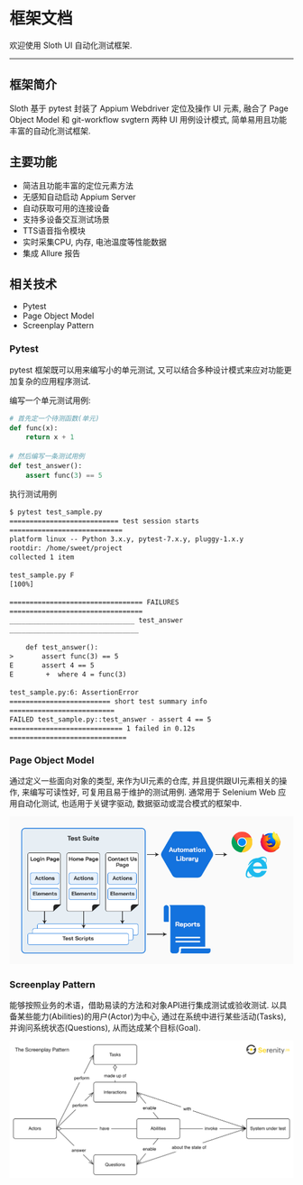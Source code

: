 # 框架文档

欢迎使用 Sloth UI 自动化测试框架.

----

## 框架简介

Sloth 基于 pytest 封装了 Appium Webdriver 定位及操作 UI 元素,
融合了 Page Object Model 和 git-workflow svgtern 两种 UI 用例设计模式, 简单易用且功能丰富的自动化测试框架.

## 主要功能

- 简洁且功能丰富的定位元素方法
- 无感知自动启动 Appium Server
- 自动获取可用的连接设备
- 支持多设备交互测试场景
- TTS语音指令模块
- 实时采集CPU, 内存, 电池温度等性能数据
- 集成 Allure 报告

## 相关技术

- Pytest
- Page Object Model
- Screenplay Pattern

### Pytest

pytest 框架既可以用来编写小的单元测试, 又可以结合多种设计模式来应对功能更加复杂的应用程序测试.

编写一个单元测试用例:

```python
# 首先定一个待测函数(单元)
def func(x):
    return x + 1

# 然后编写一条测试用例
def test_answer():
    assert func(3) == 5
```

执行测试用例

```shell
$ pytest test_sample.py
=========================== test session starts ============================
platform linux -- Python 3.x.y, pytest-7.x.y, pluggy-1.x.y
rootdir: /home/sweet/project
collected 1 item

test_sample.py F                                                     [100%]

================================= FAILURES =================================
_______________________________ test_answer ________________________________

    def test_answer():
>       assert func(3) == 5
E       assert 4 == 5
E        +  where 4 = func(3)

test_sample.py:6: AssertionError
========================= short test summary info ==========================
FAILED test_sample.py::test_answer - assert 4 == 5
============================ 1 failed in 0.12s =============================
```

### Page Object Model

通过定义一些面向对象的类型, 来作为UI元素的仓库, 并且提供跟UI元素相关的操作, 来编写可读性好, 可复用且易于维护的测试用例.
通常用于 Selenium Web 应用自动化测试, 也适用于关键字驱动, 数据驱动或混合模式的框架中.

![pom](images/index/pom.jpg)

### Screenplay Pattern

能够按照业务的术语，借助易读的方法和对象API进行集成测试或验收测试.
以具备某些能力(Abilities)的用户(Actor)为中心, 通过在系统中进行某些活动(Tasks), 并询问系统状态(Questions), 从而达成某个目标(Goal).

![screenplay](images/index/screenplay.png)
